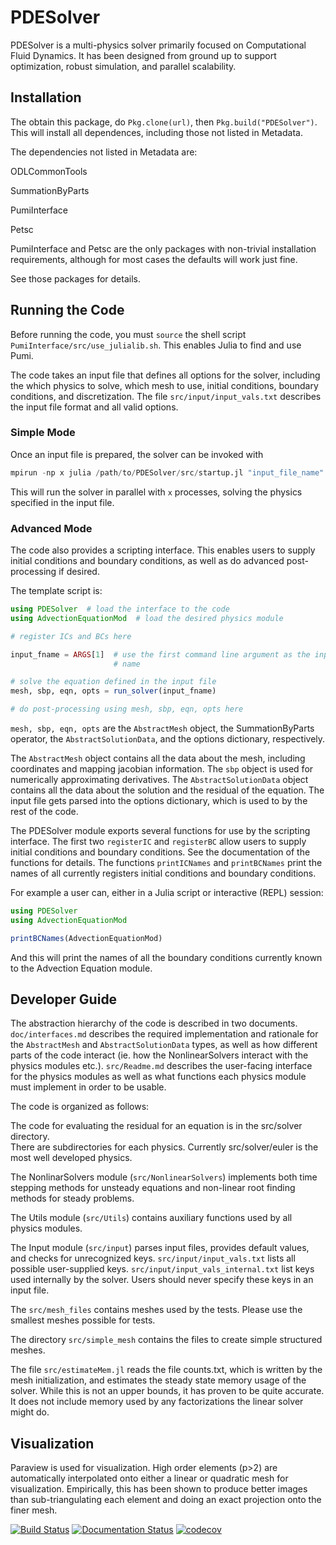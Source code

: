 # PDESolver
PDESolver is a multi-physics solver primarily focused on Computational Fluid
Dynamics.  It has been designed from ground up to support optimization,
robust simulation, and parallel scalability.

## Installation
The obtain this package, do `Pkg.clone(url)`, then `Pkg.build("PDESolver")`.  This will install all dependences, including those not listed in Metadata.

The dependencies not listed in Metadata are:

ODLCommonTools

SummationByParts

PumiInterface

Petsc

PumiInterface and Petsc are the only packages with non-trivial installation requirements, although for most cases the defaults will work just fine.

See those packages for details.


## Running the Code
Before running the code, you must `source` the shell script
`PumiInterface/src/use_julialib.sh`.  This enables Julia to find and use Pumi.

The code takes an input file that defines all options for the solver, including
the which physics to solve, which mesh to use, initial conditions,
boundary conditions, and discretization.  The file `src/input/input_vals.txt`
describes the input file format and all valid options.

### Simple Mode
Once an input file is prepared, the solver can be invoked with

```julia
mpirun -np x julia /path/to/PDESolver/src/startup.jl "input_file_name"
```

This will run the solver in parallel with `x` processes, solving the physics
specified in the input file.

### Advanced Mode
The code also provides a scripting interface.  This enables users to supply
initial conditions and boundary conditions, as well as do advanced
post-processing if desired.

The template script is:

```julia
using PDESolver  # load the interface to the code
using AdvectionEquationMod  # load the desired physics module

# register ICs and BCs here

input_fname = ARGS[1]  # use the first command line argument as the input file
                       # name

# solve the equation defined in the input file
mesh, sbp, eqn, opts = run_solver(input_fname)

# do post-processing using mesh, sbp, eqn, opts here

```

`mesh, sbp, eqn, opts` are the `AbstractMesh` object, the SummationByParts operator, the `AbstractSolutionData`, and the options dictionary, respectively.

The `AbstractMesh` object contains all the data about the mesh, including
coordinates and mapping jacobian information.  The `sbp` object is used for
numerically approximating derivatives. The `AbstractSolutionData` object contains
all the data about the solution and the residual of the equation.  The input
file gets parsed into the options dictionary, which is used to by the rest of
the code.

The PDESolver module exports several functions for use by the scripting
interface.  The first two `registerIC` and `registerBC` allow users to supply
initial conditions and boundary conditions.  See the documentation of the
functions for details.  The functions `printICNames` and `printBCNames` print
the names of all currently registers initial conditions and boundary conditions.

For example a user can, either in a Julia script or interactive (REPL) session:
```julia
using PDESolver
using AdvectionEquationMod

printBCNames(AdvectionEquationMod)
```

And this will print the names of all the boundary conditions currently known
to the Advection Equation module.

## Developer Guide

The abstraction hierarchy of the code is described in two documents.
`doc/interfaces.md` describes the required implementation and rationale for
the `AbstractMesh` and `AbstractSolutionData` types, as well as how different
parts of the code interact (ie. how the NonlinearSolvers interact with the
physics modules etc.).  `src/Readme.md` describes the user-facing interface
for the physics modules as well as what functions each physics module must
implement in order to be usable.

The code is organized as follows:

The code for evaluating the residual for an equation is in the src/solver directory.  
There are subdirectories for each physics.  Currently src/solver/euler is the most well developed physics.

The NonlinarSolvers module (`src/NonlinearSolvers`) implements both
time stepping methods for unsteady equations and non-linear root finding methods for steady problems.

The Utils module (`src/Utils`) contains auxiliary functions used by all
 physics modules.

The Input module (`src/input`) parses input files, provides default values,
and checks for unrecognized keys.  `src/input/input_vals.txt` lists all
possible user-supplied keys. `src/input/input_vals_internal.txt` list keys
used internally by the solver.  Users should never specify these keys in an
input file.

The `src/mesh_files` contains meshes used by the tests.  Please use the
smallest meshes possible for tests.

The directory `src/simple_mesh` contains the files to create simple structured meshes.

The file `src/estimateMem.jl` reads the file counts.txt, which is written by the mesh initialization, and estimates the steady state memory usage of the solver.
While this is not an upper bounds, it has proven to be quite accurate.  It does not include memory used by any factorizations the linear solver might do.


## Visualization
Paraview is used for visualization.  High order elements (p>2) are automatically
interpolated onto either a linear or quadratic mesh for visualization.
Empirically, this has been shown to produce better images than
sub-triangulating each element and doing an exact projection onto the finer
mesh.

[![Build Status](https://travis-ci.org/OptimalDesignLab/PDESolver.jl.svg)](https://travis-ci.org/OptimalDesignLab/PDESolver.jl)
[![Documentation Status](https://readthedocs.org/projects/pdesolverjl/badge/?version=latest)](https://readthedocs.org/projects/pdesolverjl/?badge=latest)
[![codecov](https://codecov.io/gh/OptimalDesignLab/PDESolver.jl/branch/master/graph/badge.svg)](https://codecov.io/gh/OptimalDesignLab/PDESolver.jl)
